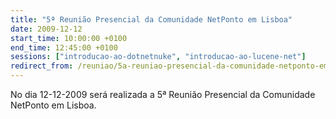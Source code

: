```yaml
---
title: "5ª Reunião Presencial da Comunidade NetPonto em Lisboa"
date: 2009-12-12
start_time: 10:00:00 +0100
end_time: 12:45:00 +0100
sessions: ["introducao-ao-dotnetnuke", "introducao-ao-lucene-net"]
redirect_from: /reuniao/5a-reuniao-presencial-da-comunidade-netponto-em-lisboa/
---
```

No dia 12-12-2009 será realizada a 5ª Reunião Presencial da Comunidade NetPonto em Lisboa.

